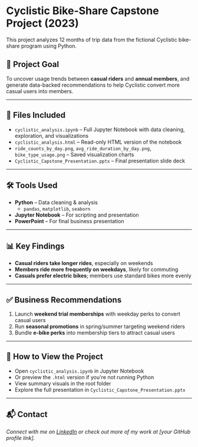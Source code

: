# Cyclistic Bike-Share Capstone Project (2023)

This project analyzes 12 months of trip data from the fictional Cyclistic bike-share program using Python.

## 🎯 Project Goal

To uncover usage trends between **casual riders** and **annual members**, and generate data-backed recommendations to help Cyclistic convert more casual users into members.

---

## 📁 Files Included

- `cyclistic_analysis.ipynb` – Full Jupyter Notebook with data cleaning, exploration, and visualizations
- `cyclistic_analysis.html` – Read-only HTML version of the notebook
- `ride_counts_by_day.png`, `avg_ride_duration_by_day.png`, `bike_type_usage.png` – Saved visualization charts
- `Cyclistic_Capstone_Presentation.pptx` – Final presentation slide deck

---

## 🛠️ Tools Used

- **Python** – Data cleaning & analysis
  - `pandas`, `matplotlib`, `seaborn`
- **Jupyter Notebook** – For scripting and presentation
- **PowerPoint** – For final business presentation

---

## 📊 Key Findings

- **Casual riders take longer rides**, especially on weekends
- **Members ride more frequently on weekdays**, likely for commuting
- **Casuals prefer electric bikes**; members use standard bikes more evenly

---

## ✅ Business Recommendations

1. Launch **weekend trial memberships** with weekday perks to convert casual users
2. Run **seasonal promotions** in spring/summer targeting weekend riders
3. Bundle **e-bike perks** into membership tiers to attract casual users

---

## 📎 How to View the Project

- Open `cyclistic_analysis.ipynb` in Jupyter Notebook
- Or preview the `.html` version if you're not running Python
- View summary visuals in the root folder
- Explore the full presentation in `Cyclistic_Capstone_Presentation.pptx`

---

## 📬 Contact

_Connect with me on [LinkedIn](https://www.linkedin.com/) or check out more of my work at [your GitHub profile link]._